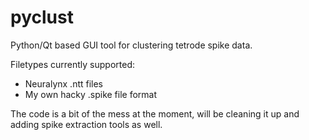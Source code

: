 pyclust
=======

Python/Qt based GUI tool for clustering tetrode spike data.

Filetypes currently supported:
* Neuralynx .ntt files
* My own hacky .spike file format

The code is a bit of the mess at the moment, will be cleaning it up and
adding spike extraction tools as well.
